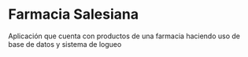 # Farmacia Salesiana 
Aplicación que cuenta con productos de una farmacia haciendo uso de base de datos y sistema de logueo
